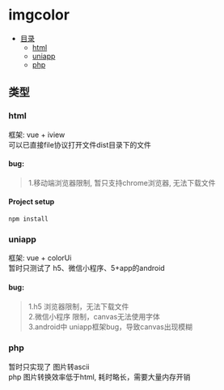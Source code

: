# imgcolor

* [目录](#)
    * [html](#html) 
    * [uniapp](#uniapp)
    * [php](#php)

## 类型

### <span id="html">html</span>

框架: vue + iview <br />
可以已直接file协议打开文件dist目录下的文件<br />

#### bug:
> 1.移动端浏览器限制, 暂只支持chrome浏览器, 无法下载文件

#### Project setup
```
npm install
```

### <span id="uniapp">uniapp</span>

框架: vue + colorUi<br />
暂时只测试了 h5、微信小程序、5+app的android

#### bug:
> 1.h5 浏览器限制，无法下载文件<br />
> 2.微信小程序 限制，canvas无法使用字体<br />
> 3.android中 uniapp框架bug，导致canvas出现模糊


### <span id="php">php</span>

暂时只实现了 图片转ascii<br />
php 图片转换效率低于html, 耗时略长，需要大量内存开销
